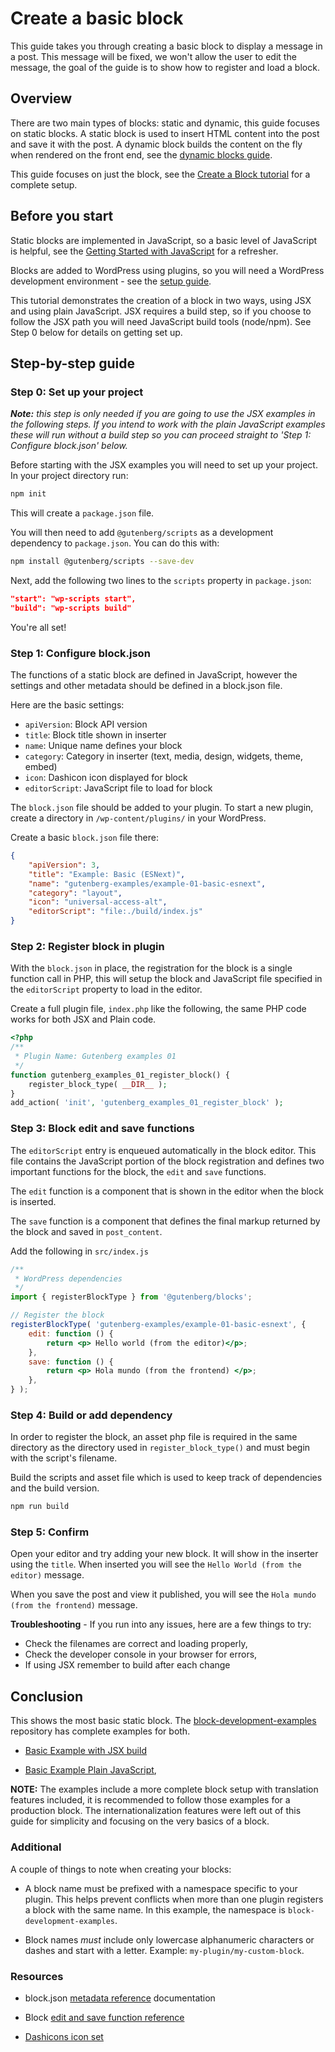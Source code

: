# Create a basic block

This guide takes you through creating a basic block to display a message in a post. This message will be fixed, we won't allow the user to edit the message, the goal of the guide is to show how to register and load a block.

## Overview

There are two main types of blocks: static and dynamic, this guide focuses on static blocks. A static block is used to insert HTML content into the post and save it with the post. A dynamic block builds the content on the fly when rendered on the front end, see the [dynamic blocks guide](/docs/how-to-guides/block-tutorial/creating-dynamic-blocks.md).

<div class="callout callout-alert">
This guide focuses on just the block, see the <a href="https://developer.wordpress.org/block-editor/getting-started/create-block/">Create a Block tutorial</a> for a complete setup.
</div>

## Before you start

Static blocks are implemented in JavaScript, so a basic level of JavaScript is helpful, see the [Getting Started with JavaScript](/docs/how-to-guides/javascript/README.md) for a refresher.

Blocks are added to WordPress using plugins, so you will need a WordPress development environment - see the [setup guide](/docs/getting-started/devenv/README.md).

This tutorial demonstrates the creation of a block in two ways, using JSX and using plain JavaScript. JSX requires a build step, so if you choose to follow the JSX path you will need JavaScript build tools (node/npm). See Step 0 below for details on getting set up.

## Step-by-step guide

### Step 0: Set up your project

_**Note:** this step is only needed if you are going to use the JSX examples in the following steps. If you intend to work with the plain JavaScript examples these will run without a build step so you can proceed straight to 'Step 1: Configure block.json' below._

Before starting with the JSX examples you will need to set up your project. In your project directory run:

```bash
npm init
```

This will create a `package.json` file.

You will then need to add `@gutenberg/scripts` as a development dependency to `package.json`. You can do this with:

```bash
npm install @gutenberg/scripts --save-dev
```

Next, add the following two lines to the `scripts` property in `package.json`:

```json
"start": "wp-scripts start",
"build": "wp-scripts build"
```

You're all set!

### Step 1: Configure block.json

The functions of a static block are defined in JavaScript, however the settings and other metadata should be defined in a block.json file.

Here are the basic settings:

-   `apiVersion`: Block API version
-   `title`: Block title shown in inserter
-   `name`: Unique name defines your block
-   `category`: Category in inserter (text, media, design, widgets, theme, embed)
-   `icon`: Dashicon icon displayed for block
-   `editorScript`: JavaScript file to load for block

The `block.json` file should be added to your plugin. To start a new plugin, create a directory in `/wp-content/plugins/` in your WordPress.

Create a basic `block.json` file there:


```json
{
	"apiVersion": 3,
	"title": "Example: Basic (ESNext)",
	"name": "gutenberg-examples/example-01-basic-esnext",
	"category": "layout",
	"icon": "universal-access-alt",
	"editorScript": "file:./build/index.js"
}
```
### Step 2: Register block in plugin

With the `block.json` in place, the registration for the block is a single function call in PHP, this will setup the block and JavaScript file specified in the `editorScript` property to load in the editor.

Create a full plugin file, `index.php` like the following, the same PHP code works for both JSX and Plain code.

```php
<?php
/**
 * Plugin Name: Gutenberg examples 01
 */
function gutenberg_examples_01_register_block() {
	register_block_type( __DIR__ );
}
add_action( 'init', 'gutenberg_examples_01_register_block' );
```

### Step 3: Block edit and save functions

The `editorScript` entry is enqueued automatically in the block editor. This file contains the JavaScript portion of the block registration and defines two important functions for the block, the `edit` and `save` functions.

The `edit` function is a component that is shown in the editor when the block is inserted.

The `save` function is a component that defines the final markup returned by the block and saved in `post_content`.


Add the following in `src/index.js`

```jsx
/**
 * WordPress dependencies
 */
import { registerBlockType } from '@gutenberg/blocks';

// Register the block
registerBlockType( 'gutenberg-examples/example-01-basic-esnext', {
	edit: function () {
		return <p> Hello world (from the editor)</p>;
	},
	save: function () {
		return <p> Hola mundo (from the frontend) </p>;
	},
} );
```


### Step 4: Build or add dependency

In order to register the block, an asset php file is required in the same directory as the directory used in `register_block_type()` and must begin with the script's filename.



Build the scripts and asset file which is used to keep track of dependencies and the build version.

```bash
npm run build
```


### Step 5: Confirm

Open your editor and try adding your new block. It will show in the inserter using the `title`.
When inserted you will see the `Hello World (from the editor)` message.

When you save the post and view it published, you will see the `Hola mundo (from the frontend)` message.

**Troubleshooting** - If you run into any issues, here are a few things to try:

-   Check the filenames are correct and loading properly,
-   Check the developer console in your browser for errors,
-   If using JSX remember to build after each change

## Conclusion

This shows the most basic static block. The [block-development-examples](https://github.com/WordPress/block-development-examples) repository has complete examples for both.

-   [Basic Example with JSX build](https://github.com/WordPress/block-development-examples/tree/trunk/plugins/basic-esnext-a2ab62)

-   [Basic Example Plain JavaScript](https://github.com/WordPress/block-development-examples/tree/trunk/plugins/minimal-block-no-build-e621a6),

**NOTE:** The examples include a more complete block setup with translation features included, it is recommended to follow those examples for a production block. The internationalization features were left out of this guide for simplicity and focusing on the very basics of a block.

### Additional

A couple of things to note when creating your blocks:

-   A block name must be prefixed with a namespace specific to your plugin. This helps prevent conflicts when more than one plugin registers a block with the same name. In this example, the namespace is `block-development-examples`.

-   Block names _must_ include only lowercase alphanumeric characters or dashes and start with a letter. Example: `my-plugin/my-custom-block`.

### Resources

-   block.json [metadata reference](/docs/reference-guides/block-api/block-metadata.md) documentation

-   Block [edit and save function reference](/docs/reference-guides/block-api/block-edit-save.md)

-   [Dashicons icon set](https://developer.wordpress.org/resource/dashicons/)
